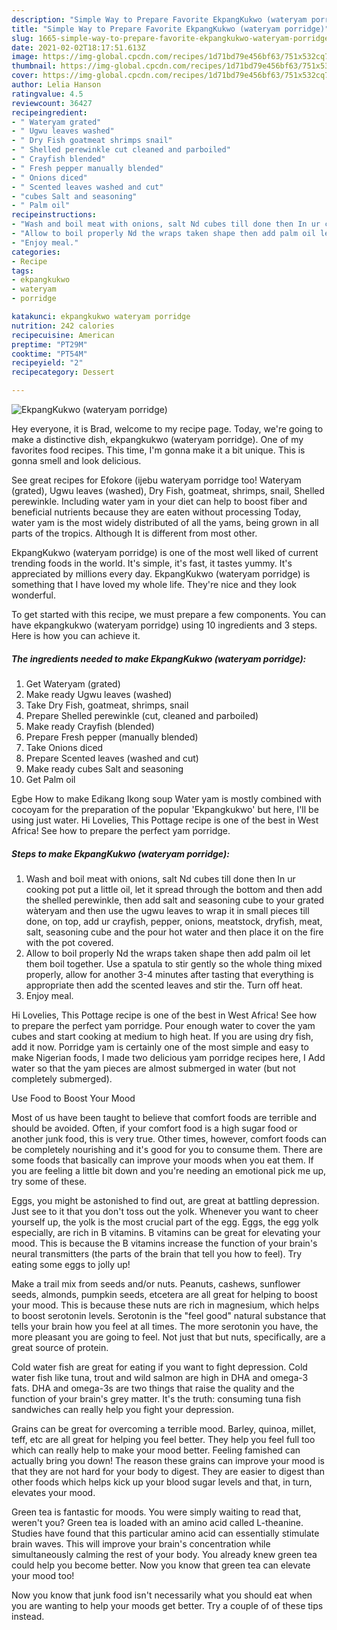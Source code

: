 ```yaml
---
description: "Simple Way to Prepare Favorite EkpangKukwo (wateryam porridge)"
title: "Simple Way to Prepare Favorite EkpangKukwo (wateryam porridge)"
slug: 1665-simple-way-to-prepare-favorite-ekpangkukwo-wateryam-porridge
date: 2021-02-02T18:17:51.613Z
image: https://img-global.cpcdn.com/recipes/1d71bd79e456bf63/751x532cq70/ekpangkukwo-wateryam-porridge-recipe-main-photo.jpg
thumbnail: https://img-global.cpcdn.com/recipes/1d71bd79e456bf63/751x532cq70/ekpangkukwo-wateryam-porridge-recipe-main-photo.jpg
cover: https://img-global.cpcdn.com/recipes/1d71bd79e456bf63/751x532cq70/ekpangkukwo-wateryam-porridge-recipe-main-photo.jpg
author: Lelia Hanson
ratingvalue: 4.5
reviewcount: 36427
recipeingredient:
- " Wateryam grated"
- " Ugwu leaves washed"
- " Dry Fish goatmeat shrimps snail"
- " Shelled perewinkle cut cleaned and parboiled"
- " Crayfish blended"
- " Fresh pepper manually blended"
- " Onions diced"
- " Scented leaves washed and cut"
- "cubes Salt and seasoning"
- " Palm oil"
recipeinstructions:
- "Wash and boil meat with onions, salt Nd cubes till done then In ur cooking pot put a little oil, let it spread through the bottom and then add the shelled perewinkle, then add salt and seasoning cube to your grated wàteryam and then use the ugwu leaves to wrap it in small pieces till done, on top, add ur crayfish, pepper, onions, meatstock, dryfish, meat, salt, seasoning cube and the pour hot water and then place it on the fire with the pot covered."
- "Allow to boil properly Nd the wraps taken shape then add palm oil let them boil together. Use a spatula to stir gently so the whole thing mixed properly, allow for another 3-4 minutes after tasting that everything is appropriate then add the scented leaves and stir the. Turn off heat."
- "Enjoy meal."
categories:
- Recipe
tags:
- ekpangkukwo
- wateryam
- porridge

katakunci: ekpangkukwo wateryam porridge 
nutrition: 242 calories
recipecuisine: American
preptime: "PT29M"
cooktime: "PT54M"
recipeyield: "2"
recipecategory: Dessert

---
```



![EkpangKukwo (wateryam porridge)](https://img-global.cpcdn.com/recipes/1d71bd79e456bf63/751x532cq70/ekpangkukwo-wateryam-porridge-recipe-main-photo.jpg)

Hey everyone, it is Brad, welcome to my recipe page. Today, we're going to make a distinctive dish, ekpangkukwo (wateryam porridge). One of my favorites food recipes. This time, I'm gonna make it a bit unique. This is gonna smell and look delicious.

See great recipes for Efokore (ijebu wateryam porridge too! Wateryam (grated), Ugwu leaves (washed), Dry Fish, goatmeat, shrimps, snail, Shelled perewinkle. Including water yam in your diet can help to boost fiber and beneficial nutrients because they are eaten without processing Today, water yam is the most widely distributed of all the yams, being grown in all parts of the tropics. Although It is different from most other.

EkpangKukwo (wateryam porridge) is one of the most well liked of current trending foods in the world. It's simple, it's fast, it tastes yummy. It's appreciated by millions every day. EkpangKukwo (wateryam porridge) is something that I have loved my whole life. They're nice and they look wonderful.


To get started with this recipe, we must prepare a few components. You can have ekpangkukwo (wateryam porridge) using 10 ingredients and 3 steps. Here is how you can achieve it.

<!--inarticleads1-->

##### The ingredients needed to make EkpangKukwo (wateryam porridge):

1. Get  Wateryam (grated)
1. Make ready  Ugwu leaves (washed)
1. Take  Dry Fish, goatmeat, shrimps, snail
1. Prepare  Shelled perewinkle (cut, cleaned and parboiled)
1. Make ready  Crayfish (blended)
1. Prepare  Fresh pepper (manually blended)
1. Take  Onions diced
1. Prepare  Scented leaves (washed and cut)
1. Make ready cubes Salt and seasoning
1. Get  Palm oil


Egbe How to make Edikang Ikong soup Water yam is mostly combined with cocoyam for the preparation of the popular &#39;Ekpangkukwo&#39; but here, I&#39;ll be using just water. Hi Lovelies, This Pottage recipe is one of the best in West Africa! See how to prepare the perfect yam porridge. 

<!--inarticleads2-->

##### Steps to make EkpangKukwo (wateryam porridge):

1. Wash and boil meat with onions, salt Nd cubes till done then In ur cooking pot put a little oil, let it spread through the bottom and then add the shelled perewinkle, then add salt and seasoning cube to your grated wàteryam and then use the ugwu leaves to wrap it in small pieces till done, on top, add ur crayfish, pepper, onions, meatstock, dryfish, meat, salt, seasoning cube and the pour hot water and then place it on the fire with the pot covered.
1. Allow to boil properly Nd the wraps taken shape then add palm oil let them boil together. Use a spatula to stir gently so the whole thing mixed properly, allow for another 3-4 minutes after tasting that everything is appropriate then add the scented leaves and stir the. Turn off heat.
1. Enjoy meal.


Hi Lovelies, This Pottage recipe is one of the best in West Africa! See how to prepare the perfect yam porridge. Pour enough water to cover the yam cubes and start cooking at medium to high heat. If you are using dry fish, add it now. Porridge yam is certainly one of the most simple and easy to make Nigerian foods, I made two delicious yam porridge recipes here, I Add water so that the yam pieces are almost submerged in water (but not completely submerged). 

Use Food to Boost Your Mood


Most of us have been taught to believe that comfort foods are terrible and should be avoided. Often, if your comfort food is a high sugar food or another junk food, this is very true. Other times, however, comfort foods can be completely nourishing and it's good for you to consume them. There are some foods that basically can improve your moods when you eat them. If you are feeling a little bit down and you're needing an emotional pick me up, try some of these.

Eggs, you might be astonished to find out, are great at battling depression. Just see to it that you don't toss out the yolk. Whenever you want to cheer yourself up, the yolk is the most crucial part of the egg. Eggs, the egg yolk especially, are rich in B vitamins. B vitamins can be great for elevating your mood. This is because the B vitamins increase the function of your brain's neural transmitters (the parts of the brain that tell you how to feel). Try eating some eggs to jolly up!

Make a trail mix from seeds and/or nuts. Peanuts, cashews, sunflower seeds, almonds, pumpkin seeds, etcetera are all great for helping to boost your mood. This is because these nuts are rich in magnesium, which helps to boost serotonin levels. Serotonin is the "feel good" natural substance that tells your brain how you feel at all times. The more serotonin you have, the more pleasant you are going to feel. Not just that but nuts, specifically, are a great source of protein.

Cold water fish are great for eating if you want to fight depression. Cold water fish like tuna, trout and wild salmon are high in DHA and omega-3 fats. DHA and omega-3s are two things that raise the quality and the function of your brain's grey matter. It's the truth: consuming tuna fish sandwiches can really help you fight your depression. 

Grains can be great for overcoming a terrible mood. Barley, quinoa, millet, teff, etc are all great for helping you feel better. They help you feel full too which can really help to make your mood better. Feeling famished can actually bring you down! The reason these grains can improve your mood is that they are not hard for your body to digest. They are easier to digest than other foods which helps kick up your blood sugar levels and that, in turn, elevates your mood.

Green tea is fantastic for moods. You were simply waiting to read that, weren't you? Green tea is loaded with an amino acid called L-theanine. Studies have found that this particular amino acid can essentially stimulate brain waves. This will improve your brain's concentration while simultaneously calming the rest of your body. You already knew green tea could help you become better. Now you know that green tea can elevate your mood too!

Now you know that junk food isn't necessarily what you should eat when you are wanting to help your moods get better. Try  a  couple of  of  these  tips  instead.

